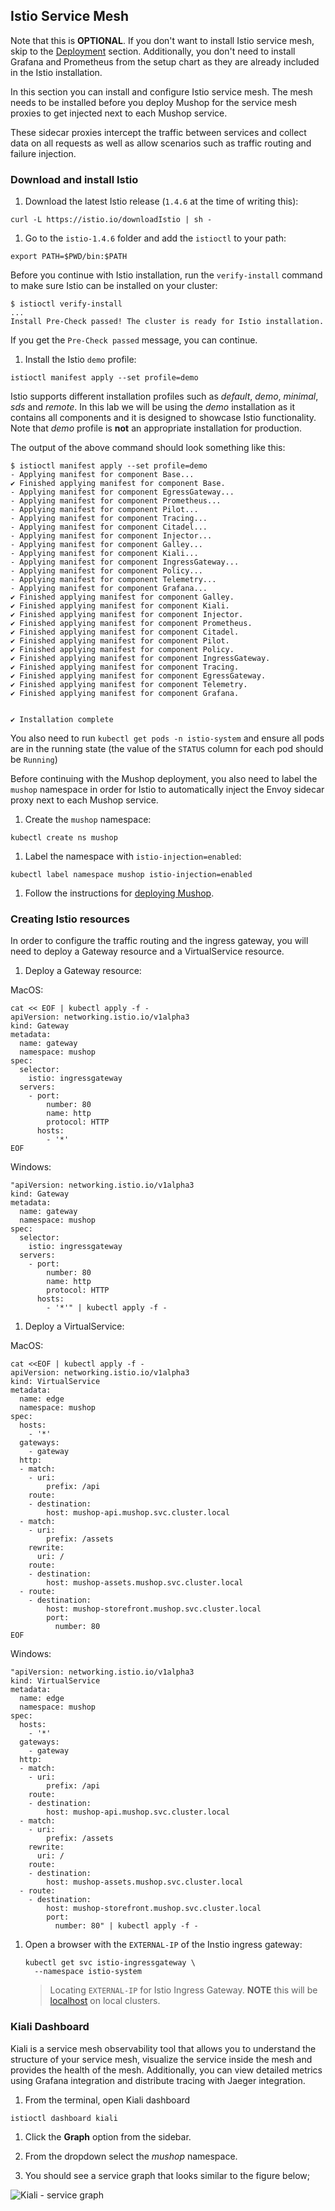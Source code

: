 ## Istio Service Mesh

<aside class="notice">
  Note that this is <b>OPTIONAL</b>. If you don't want to install Istio service mesh, skip to the
  <a href="#deployment">Deployment</a> section. Additionally, you don't need to install Grafana and Prometheus from the setup chart as they are already included in the Istio installation.
</aside>

In this section you can install and configure Istio service mesh. The mesh needs to be installed before you deploy Mushop for the service mesh proxies to get injected next to each Mushop service. 

These sidecar proxies intercept the traffic between services and collect data on all requests as well as allow scenarios such as traffic routing and failure injection.


### Download and install Istio

1. Download the latest Istio release (`1.4.6` at the time of writing this):

```shell
curl -L https://istio.io/downloadIstio | sh -
```

1. Go to the `istio-1.4.6` folder and add the `istioctl` to your path:

```shell
export PATH=$PWD/bin:$PATH
```

Before you continue with Istio installation, run the `verify-install` command to make sure Istio can be installed on your cluster:

```shell
$ istioctl verify-install
...
Install Pre-Check passed! The cluster is ready for Istio installation.
```

If you get the `Pre-Check passed` message, you can continue. 

1. Install the Istio `demo` profile:

```shell
istioctl manifest apply --set profile=demo
```

<aside class="notice">
  Istio supports different installation profiles such as <i>default</i>, <i>demo</i>, <i>minimal</i>, <i>sds</i> and <i>remote</i>. In this lab we will be using the <i>demo</i> installation as it contains all components and it is designed to showcase Istio functionality. Note that <i>demo</i> profile is <b>not</b> an appropriate installation for production.
</aside>

The output of the above command should look something like this:

```text
$ istioctl manifest apply --set profile=demo
- Applying manifest for component Base...
✔ Finished applying manifest for component Base.
- Applying manifest for component EgressGateway...
- Applying manifest for component Prometheus...
- Applying manifest for component Pilot...
- Applying manifest for component Tracing...
- Applying manifest for component Citadel...
- Applying manifest for component Injector...
- Applying manifest for component Galley...
- Applying manifest for component Kiali...
- Applying manifest for component IngressGateway...
- Applying manifest for component Policy...
- Applying manifest for component Telemetry...
- Applying manifest for component Grafana...
✔ Finished applying manifest for component Galley.
✔ Finished applying manifest for component Kiali.
✔ Finished applying manifest for component Injector.
✔ Finished applying manifest for component Prometheus.
✔ Finished applying manifest for component Citadel.
✔ Finished applying manifest for component Pilot.
✔ Finished applying manifest for component Policy.
✔ Finished applying manifest for component IngressGateway.
✔ Finished applying manifest for component Tracing.
✔ Finished applying manifest for component EgressGateway.
✔ Finished applying manifest for component Telemetry.
✔ Finished applying manifest for component Grafana.


✔ Installation complete
```

You also need to run `kubectl get pods -n istio-system` and ensure all pods are in the running state (the value of the `STATUS` column for each pod should be `Running`)

Before continuing with the Mushop deployment, you also need to label the `mushop` namespace in order for Istio to automatically inject the Envoy sidecar proxy next to each Mushop service.

1. Create the `mushop` namespace:

```shell
kubectl create ns mushop
```

1. Label the namespace with `istio-injection=enabled`:

```shell
kubectl label namespace mushop istio-injection=enabled
```

1. Follow the instructions for [deploying Mushop](#deployment). 

### Creating Istio resources

In order to configure the traffic routing and the ingress gateway, you will need to deploy a Gateway resource and a VirtualService resource.

1. Deploy a Gateway resource:

MacOS:

```shell
cat << EOF | kubectl apply -f -
apiVersion: networking.istio.io/v1alpha3
kind: Gateway
metadata:
  name: gateway
  namespace: mushop
spec:
  selector:
    istio: ingressgateway
  servers:
    - port:
        number: 80
        name: http
        protocol: HTTP
      hosts:
        - '*'
EOF
```

Windows:

```shell
"apiVersion: networking.istio.io/v1alpha3
kind: Gateway
metadata:
  name: gateway
  namespace: mushop
spec:
  selector:
    istio: ingressgateway
  servers:
    - port:
        number: 80
        name: http
        protocol: HTTP
      hosts:
        - '*'" | kubectl apply -f -
```

1. Deploy a VirtualService:

MacOS:

```shell
cat <<EOF | kubectl apply -f -
apiVersion: networking.istio.io/v1alpha3
kind: VirtualService
metadata:
  name: edge
  namespace: mushop
spec:
  hosts:
    - '*'
  gateways:
    - gateway
  http:
  - match:
    - uri:
        prefix: /api
    route:
    - destination:
        host: mushop-api.mushop.svc.cluster.local
  - match:
    - uri:
        prefix: /assets
    rewrite:
      uri: /
    route:
    - destination:
        host: mushop-assets.mushop.svc.cluster.local
  - route:
    - destination:
        host: mushop-storefront.mushop.svc.cluster.local
        port:
          number: 80
EOF
```

Windows:

```shell
"apiVersion: networking.istio.io/v1alpha3
kind: VirtualService
metadata:
  name: edge
  namespace: mushop
spec:
  hosts:
    - '*'
  gateways:
    - gateway
  http:
  - match:
    - uri:
        prefix: /api
    route:
    - destination:
        host: mushop-api.mushop.svc.cluster.local
  - match:
    - uri:
        prefix: /assets
    rewrite:
      uri: /
    route:
    - destination:
        host: mushop-assets.mushop.svc.cluster.local
  - route:
    - destination:
        host: mushop-storefront.mushop.svc.cluster.local
        port:
          number: 80" | kubectl apply -f -
```


1. Open a browser with the `EXTERNAL-IP` of the Instio ingress gateway:

    ```shell
    kubectl get svc istio-ingressgateway \
      --namespace istio-system
    ```

    > Locating `EXTERNAL-IP` for Istio Ingress Gateway. **NOTE** this will be
    [localhost](https://localhost) on local clusters.

### Kiali Dashboard

Kiali is a service mesh observability tool that allows you to understand the structure of your service mesh, visualize the service inside the mesh and provides the health of the mesh. Additionally, you can view detailed metrics using Grafana integration and distribute tracing with Jaeger integration.

1. From the terminal, open Kiali dashboard

```shell
istioctl dashboard kiali
```

1. Click the **Graph** option from the sidebar.

1. From the dropdown select the *mushop* namespace.

1. You should see a service graph that looks similar to the figure below;

![Kiali - service graph](../../images/mesh/sm-kiali-graph.png)
